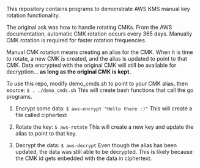 This repository contains programs to demonstrate AWS KMS manual key rotation
functionality.

The original ask was how to handle rotating CMKs. From the AWS documentation,
automatic CMK rotation occurs every 365 days. Manually CMK rotation is required
for faster rotation frequencies. 

Manual CMK rotation means creating an alias for the CMK. When it is time to 
rotate, a new CMK is created, and the alias is updated to point to that CMK.
Data encrypted with the original CMK will still be available for decryption...
<b> as long as the original CMK is kept. </b>

To use this repo, modify demo_cmds.sh to point to your CMK alias, then source:
`
$ . ./demo_cmds.sh
`
This will create bash functions that call the go programs.

1. Encrypt some data:
`
$ aws-encrypt "Hello there :)"
`
This will create a file called ciphertext

2. Rotate the key:
`
$ aws-rotate
`
This will create a new key and update the alias to point to that key.

3. Decrypt the data:
`
$ aws-decrypt
`
Even though the alias has been updated, the data was still able to be decrypted.
This is likely because the CMK id gets enbedded with the data in ciphertext.
